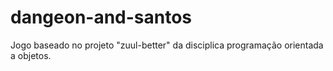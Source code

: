 # dangeon-and-santos
 Jogo baseado no projeto "zuul-better" da disciplica programação orientada a objetos.
